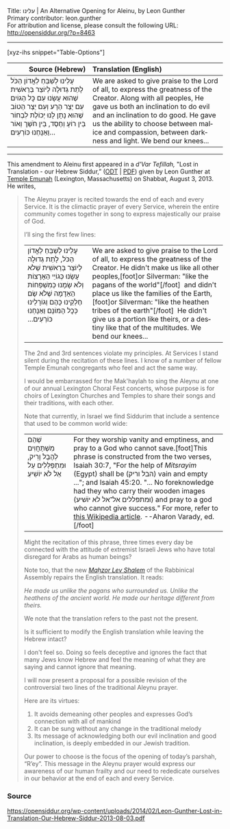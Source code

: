 <html>
<head></head>
<body>
Title: עלינו | An Alternative Opening for Aleinu, by Leon Gunther<br />
Primary contributor: leon.gunther<br />
For attribution and license, please consult the following URL: <a href="http://opensiddur.org/?p=8463">http://opensiddur.org/?p=8463</a>
<p />
<hr />

[xyz-ihs snippet="Table-Options"]<table style="margin-left: auto; margin-right: auto;" class="draggable">
<thead><tr><th id="x" style="text-align: right;">Source (Hebrew)</th><th style="text-align: left;">Translation (English)</th></tr></thead>
<tbody>
<tr><td style="vertical-align:top;">
<div class="liturgy" lang="he">
עָלֵינוּ לְשַׁבֵּחַ לַאֳדוֹן הַכֹּל
לָתֵת גְדוּלָה לְיוֹצֵר בְּרֵאשִׁית
שֶׁהוּא עָשָׂנוּ עִם כׇּל הַגוֹיִם 
עִם יֵצֶר הַרָע וְעִם יֵצֶר הַטוֹב
שֶׁהוּא נָתָן לָנוּ יְכוֹלֶת לִבְחוֹר
בֵּין רוֹעָ וְחֶסֶד, בֵּין חֹשֶׁך וְאוֹר
וַאַנָחְנוּ כּוֹרְעִים…
</span></div></td>
 
<td style="vertical-align:top;">
<div class="english" lang="en">
We are asked to give praise to the Lord of all, 
to express the greatness of the Creator.
Along with all peoples, 
He gave us both an inclination to do evil and an inclination to do good.
He gave us the ability to choose 
between malice and compassion, between darkness and light.
We bend our knees...
</div></td></tr>
</tbody></table>

<hr />

This amendment to Aleinu first appeared in a <em>d'Var Tefillah,</em> "Lost in Translation - our Hebrew Siddur,” (<a href="https://opensiddur.org/wp-content/uploads/2014/02/Leon-Gunther-Lost-in-Translation-Our-Hebrew-Siddur-2013-08-03.odt">ODT</a> | <a href="https://opensiddur.org/wp-content/uploads/2014/02/Leon-Gunther-Lost-in-Translation-Our-Hebrew-Siddur-2013-08-03.pdf">PDF</a>) given by Leon Gunther at <a href="http://www.templeemunah.org">Temple Emunah</a> (Lexington, Massachusetts) on Shabbat, August 3, 2013. He writes,

<blockquote>The Aleynu prayer is recited towards the end of each and every Service. It is the climactic prayer of every Service, wherein the entire community comes together in song to express majestically our praise of God.

I’ll sing the first few lines:

<table style="margin-left: auto;margin-right: auto;">
<tbody>
<tr>
<td style="vertical-align:top;">
<div class="liturgy" lang="he">
עָלֵינוּ לְשַׁבֵּחַ לַאֳדוֹן הַכֹּל, 
לָתֵת גְדוּלָה לְיוֹצֵר בְּרֵאשִׁית
שֶׁלֹא עָשָׂנוּ כְּגוֹיֵי הַאָרָצוֹת
וְלֹא שָׂמָנוּ כְּמִשְׁפְּחוֹת הַאַדָמָה
שֶׁלֹא שָׂם חֶלְקֵינוּ כָּהֶם 
וְגוֹרָלֵינוּ כְּכׇל הָמוֹנָם
וַאַנָחְנוּ כּוֹרְעִים...‏
</span></div></td>
 
<td style="vertical-align:top;">
<div class="english" lang="en">
We are asked to give praise to the Lord of all, 
to express the greatness of the Creator.
He didn't make us like all other peoples,[foot]or Silverman: "like the pagans of the world"[/foot]&nbsp;
and didn't place us like the families of the Earth,[foot]or Silverman: ‫"‬like the heathen tribes of the earth‫"‬[/foot]&nbsp;
He didn't give us a portion like theirs, 
or a destiny like that of the multitudes.
We bend our knees...
</div></td></tr>
</tbody></table>


The 2nd and 3rd sentences violate my principles. At Services I stand silent during the recitation of these lines. I know of a number of fellow Temple Emunah congregants who feel and act the same way.

I would be embarrassed for the Mak'haylah to sing the Aleynu at one of our annual Lexington Choral Fest concerts, whose purpose is for choirs of Lexington Churches and Temples to share their songs and their traditions, with each other.

Note that currently, in Israel we find Siddurim that include a sentence that used to be common world wide:

<table style="margin-left: auto;margin-right: auto;">
<tbody>
<tr><td style="vertical-align:top;">
<div class="liturgy" lang="he">
‫שֶׁהֵם מִשְׁתַּחֲוִים לְהֶבֶל וָרִיק,‫
וּמִתְפַּלְּלִים עַל אֵל לֹא יוֹשִׁיעַ
</span></div></td>
 
<td style="vertical-align:top;">
<div class="english" lang="en">
For they worship vanity and emptiness, 
and pray to a God who cannot save.[foot]This phrase is constructed from the two verses, Isaiah 30:7, "For the help of <em>Mitsrayim</em> (Egypt) shall be (הבל וריק) vain and empty ..."; and Isaiah 45:20. "... No foreknowledge had they who carry their wooden images (וּמתפּללים אל־אל לא יוֹשׁיע) and pray to a god who cannot give success." For more, refer to <a href="https://en.wikipedia.org/wiki/Aleinu#Censored_passage">this Wikipedia article</a>. --Aharon Varady, ed.[/foot]
</div></td></tr>
</tbody></table>

Might the recitation of this phrase, three times every day be connected with the attitude of extremist Israeli Jews who have total disregard for Arabs as human beings?

Note too, that the new <em><a href="http://www.rabbinicalassembly.org/resources-ideas/publications/prayerbooks-liturgy">Maḥzor Lev Shalem</a></em> of the Rabbinical Assembly repairs the English translation. It reads:

<em>He made us unlike the pagans who surrounded us.
Unlike the heathens of the ancient world.
He made our heritage different from theirs.</em>

We note that the translation refers to the past not the present.

Is it sufficient to modify the English translation while leaving the Hebrew intact?

I don't feel so. Doing so feels deceptive and ignores the fact that many Jews know Hebrew and feel the meaning of what they are saying and cannot ignore that meaning.

I will now present a proposal for a possible revision of the controversial two lines of the traditional Aleynu prayer.

Here are its virtues:
1. It avoids demeaning other peoples and expresses God’s connection with all of mankind
2. It can be sung without any change in the traditional melody
3. Its message of acknowledging both our evil inclination and good inclination, is deeply embedded in our Jewish tradition.

Our power to choose is the focus of the opening of today’s parshah, “R’ey”. This message in the Aleynu prayer would express our awareness of our human frailty and our need to rededicate ourselves in our behavior at the end of each and every Service.</blockquote>

<h3>Source</h3>

https://opensiddur.org/wp-content/uploads/2014/02/Leon-Gunther-Lost-in-Translation-Our-Hebrew-Siddur-2013-08-03.pdf



</body>
</html>